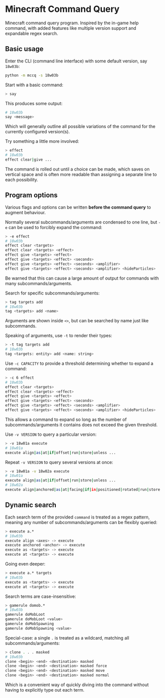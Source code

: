 # Minecraft Command Query
Minecraft command query program. Inspired by the in-game help command, with added features like multiple version support and expandable regex search.


## Basic usage
Enter the CLI (command line interface) with some default version, say `18w03b`:
```bash
python -m mccq -s 18w03b
```

Start with a basic command:
```bash
> say
```

This produces some output:
```bash
# 18w03b
say <message>
```
Which will generally outline all possible variations of the command for the currently configured version(s).

Try something a little more involved:
```bash
> effect
# 18w03b
effect clear|give ...
```
The command is rolled out until a choice can be made, which saves on vertical space and is often more readable than assigning a separate line to each possibility.

## Program options
Various flags and options can be written **before the command query** to augment behaviour.

Normally several subcommands/arguments are condensed to one line, but `-e` can be used to forcibly expand the command:
```bash
> -e effect
# 18w03b
effect clear <targets>
effect clear <targets> <effect>
effect give <targets> <effect>
effect give <targets> <effect> <seconds>
effect give <targets> <effect> <seconds> <amplifier>
effect give <targets> <effect> <seconds> <amplifier> <hideParticles>
```
Be warned that this can cause a large amount of output for commands with many subcommands/arguments.

Search for specific subcommands/arguments:
```bash
> tag targets add
# 18w03b
tag <targets> add <name>
```
Arguments are shown inside `<>`, but can be searched by name just like subcommands.

Speaking of arguments, use `-t` to render their types:
```bash
> -t tag targets add
# 18w03b
tag <targets: entity> add <name: string>
```

Use `-c CAPACITY` to provide a threshold determining whether to expand a command:
```bash
> -c 6 effect
# 18w03b
effect clear <targets>
effect clear <targets> <effect>
effect give <targets> <effect>
effect give <targets> <effect> <seconds>
effect give <targets> <effect> <seconds> <amplifier>
effect give <targets> <effect> <seconds> <amplifier> <hideParticles>
```
This allows a command to expand so long as the number of subcommands/arguments it contains does not exceed the given threshold.

Use `-v VERSION` to query a particular version:
```bash
> -v 18w01a execute
# 18w01a
execute align|as|at|if|offset|run|store|unless ...
```

Repeat `-v VERSION` to query several versions at once:
```bash
> -v 18w01a -v 18w02a execute
# 18w01a
execute align|as|at|if|offset|run|store|unless ...
# 18w02a
execute align|anchored|as|at|facing|if|in|positioned|rotated|run|store|unless ...
```

## Dynamic search
Each search term of the provided `command` is treated as a regex pattern, meaning any number of subcommands/arguments can be flexibly queried:
```bash
> execute a.*
# 18w03b
execute align <axes> -> execute
execute anchored <anchor> -> execute
execute as <targets> -> execute
execute at <targets> -> execute
```

Going even deeper:
```bash
> execute a.* targets
# 18w03b
execute as <targets> -> execute
execute at <targets> -> execute
```

Search terms are case-insensitive:
```bash
> gamerule domob.*
# 18w03b
gamerule doMobLoot
gamerule doMobLoot <value>
gamerule doMobSpawning
gamerule doMobSpawning <value>
```

Special-case: a single `.` is treated as a wildcard, matching all subcommands/arguments:
```bash
> clone . . . masked
# 18w03b
clone <begin> <end> <destination> masked
clone <begin> <end> <destination> masked force
clone <begin> <end> <destination> masked move
clone <begin> <end> <destination> masked normal
```
Which is a convenient way of quickly diving into the command without having to explicitly type out each term.
